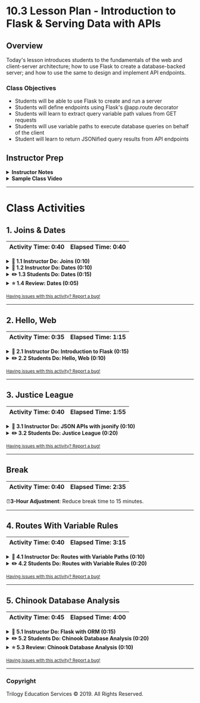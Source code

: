 # 10.3 Lesson Plan - Introduction to Flask & Serving Data with APIs

## Overview

Today's lesson introduces students to the fundamentals of the web and client-server architecture;  how to use Flask to create a database-backed server; and how to use the same to design and implement API endpoints.

### Class Objectives

* Students will be able to use Flask to create and run a server
* Students will define endpoints using Flask's @app.route decorator
* Students will learn to extract query variable path values from GET requests
* Students will use variable paths to execute database queries on behalf of the client
* Student will learn to return JSONified query results from API endpoints

## Instructor Prep

<details>
  <summary><strong>Instructor Notes</strong></summary>

* You may find that this lesson falls on a weekday due to a holiday shifting the course schedule. In this case, we have provided notes within the LP that will allow you to **easily adjust the length of the lesson to fit into a weekday class**.

  * Be on the lookout for a ⏰**3-Hour Adjustment** note at the top of activities in this Lesson Plan. If this class is being taught on a weekday, please utilize the directions found in the note. Keep in mind that breaks will be reduced from 40 minutes to the typical 15 minutes for a weekday class as well.

  * Shortening these activities could potentially limit the students' ability to finish them, so please remind them to utilize office hours to clear up any questions they may have.

* Please reference our [Student FAQ](../../../05-Instructor-Resources/README.md#Unit-10-advanced-data-storage-and-retrieval) for answers to questions frequently asked by students of this program. If you have any recommendations for additional questions, feel free to log an issue or a pull request with your desired additions.

* Have your TAs refer to the [TimeTracker](TimeTracker.xlsx) to stay on track.

</details>

<details>
  <summary><strong>Sample Class Video</strong></summary>

* To view an example class lecture visit (Note video may not reflect latest lesson plan): [Class Video](https://codingbootcamp.hosted.panopto.com/Panopto/Pages/Viewer.aspx?id=bbd086c2-2f70-4a72-9c22-a9ed0185670c)

</details>

- - -

# Class Activities

## 1. Joins & Dates

| Activity Time:       0:40 |  Elapsed Time:      0:40  |
|---------------------------|---------------------------|

<details>
  <summary><strong>📣 1.1 Instructor Do: Joins (0:10)</strong></summary>

* Open the [slideshow](https://docs.google.com/presentation/d/1YKVExdDmIkwpTwST2bKdmYX9EaTM4bpeHDzCpwMgZkU) and use slides 1-6 to welcome the class and begin the first activity. Be sure to cover the following:

* Welcome the class and explain to the students what the class objectives are for today:

  * Create and run a Flask server.

  * Create static query endpoints in Flask.

  * Execute dynamic database queries with Flask.

  * Return API query results in JSON.

* Explain that in this first activity, you will demonstrate how to perform joins in SQLAlchemy.

* Remind students that SQLAlchemy can use pure SQL to manipulate SQL databases, or they can use a more Pythonic object-based approach.

  * When we use Python classes and objects with SQLAlchemy, SQL query joins behave very similarly to Pandas dataframe joins.

* Point out that in order to perform a join on tables using SQLAlchemy, we must first identify the structure and data contained within the SQL tables.

* Explain that once we identify what tables to join, what columns to keep, and what columns to join on, we can use the `.filter()` method to obtain the merged table results.

* Open [01-Ins_Joins/Solved/Ins_Joins.ipynb](Activities/01-Ins_Joins/Solved/Ins_Joins.ipynb) and first review using a filter in SQLAlchemy, which is the equivalent of a SQL `WHERE` statement:

  ![Images/joins01.png](Images/joins01.png)

  * The `NA` (North American mammal) table is queried, and filtered for rows where the `genus` is `Antilocapra`.

* Moving on to joins, we first use `inspect` to retrieve the names of the tables in the database:

  ![Images/joins02.png](Images/joins02.png)

* Likewise, we can `inspect` to retrieve the names of the columns in a table:

  ![Images/joins03.png](Images/joins03.png)

* The following query selects for all `sporder` columns from both `EA` (Europe) and `NA` (North America) tables:

  ![Images/joins04.png](Images/joins04.png)

  * Explain that this performs a cross join, or combines each row in one table with all the rows of the other.

  * The basic join is a filtering of this result, which we will see in the next cell.

* The next statement joins the two tables together:

  ![Images/joins05.png](Images/joins05.png)

  * The `sel` variable is assigned to a list that holds the columns queried from both tables.

  * Then the results are filtered for rows in each the `sporder` is the same in both tables.

* Finally, the results are packed into a tuple and printed.

  ![Images/joins06.png](Images/joins06.png)

</details>

<details>
  <summary><strong>📣 1.2 Instructor Do: Dates (0:10)</strong></summary>

* Open the [slideshow](https://docs.google.com/presentation/d/1YKVExdDmIkwpTwST2bKdmYX9EaTM4bpeHDzCpwMgZkU) and use slides 7-10 to introduce the next activity. Be sure to cover the following:

  * This activity will be a demonstration of working with dates in SQLAlchemy.

  * Times and dates have traditionally been trickier to manipulate than integers or decimals in programming.

    * For example, to add and subtract dates might involve doing so in seconds, then converting the results to days, months, weeks, or years.

    * Python offers libraries that make handling dates easier.

  * When it comes to real-world datasets, dates and times may be stored as datetype objects, as strings, or even as integers.

    * Therefore, it is important to use tools such as Python's `datetime` library to parse, convert, compare and filter by dates in a database.

* Open [02-Ins_Dates/Ins_Dates.ipynb](Activities/02-Ins_Dates/Solved/Ins_Dates.ipynb) and review how to query dates using SQLAlchemy:

* The database used in this activity deals with stock prices across the Dow Jones index over a period of time.

* After setting up and reflecting the SQL database into Python objects with SQLAlchemy, show how to query the first date in the table:

  ![Images/dates01.png](Images/dates01.png)

  * To show the latest date, order the dates in descending order and query the first result.

* Explain that it is also possible to filter for dates greater than (or less than) a given date:

  ![Images/dates02.png](Images/dates02.png)

* Next, go over the Python `datetime` library.

  ![Images/dates03.png](Images/dates03.png)

  * `date.date` or `date.datetime` can be used to retrieve and format dates and datetimes in ISO format.

* Difference in time can also be calculated with `timedelta`:

  ![Images/dates04.png](Images/dates04.png)

* Demonstrate that it's possible to query a date using the `datetime` library, then use the results in a SQLAlchemy filter:

  ![Images/dates05.png](Images/dates05.png)

* Finally, demonstrate extracting a specific parameter, such as date, week, or hour, from a datetime object:

  ![Images/dates06.png](Images/dates06.png)

  * Here, only the date (20th) is parsed out.

* Optionally, show the final example, which demonstrates SQLAlchemy's `func.strftime` method:

  ![Images/dates07.png](Images/dates07.png)

</details>

<details>
  <summary><strong>✏️ 1.3 Students Do: Dates (0:15)</strong></summary>

* **Files**:

  * [03-Stu_Dates/dow.sqlite](Activities/03-Stu_Dates/Resources/dow.sqlite)

  * [03-Stu_Dates/Stu_Dates.ipynb](Activities/03-Stu_Dates/Unsolved/Stu_Dates.ipynb)

* **Instructions**: [03-Stu_Dates/README.md](Activities/03-Stu_Dates/README.md)

* In this activity, students will practice working with dates, both in SQLAlchemy and with the `datetime` library. The instructions are included in the notebook file as comments.

* You may open the [slideshow](https://docs.google.com/presentation/d/1YKVExdDmIkwpTwST2bKdmYX9EaTM4bpeHDzCpwMgZkU) and use slides 11-13 to accompany this activity.

</details>

<details>
  <summary><strong>⭐ 1.4 Review: Dates (0:05)</strong></summary>

* The first task was to obtain the average price of each stock during the month of May.

* SQLAlchemy's `func.avg` method is used to obtain the average prices of opening, high, low, and closing prices.

  ![Images/may_avg.png](Images/may_avg.png)

  * These averages are queried, then filtered for results from the month of May.
  * `func.strftime` is used to filter for results from May.
  * `%m` specifies the month.

* May average prices are pulled into a pandas data frame, then plotted with Matplotlib:

  ![Images/plt01.png](Images/plt01.png)

  ![Images/plt02.png](Images/plt02.png)

* In the bonus, students were asked to subtract, from IBM's high price after May, 2011, its low price. They were also asked to use the `datetime` library.

  ![Images/ptps01.png](Images/ptp01.png)

  * The `datetime` library is used to assign a date to a variable.
  * It is then plugged into the SQLAlchemy query to filter out dates that come after May 31, 2011.

* Next, the boxplot:

  ![Images/boxplot01.png](Images/boxplot01.png)

  ![Images/boxplot02.png](Images/boxplot02.png)

</details>

<sub>[Having issues with this activity? Report a bug!](https://form.jotform.com/93104673884161?activityTitle=1.%20Dates&lessonTitle=Introduction%20to%20Flask%20%26%20Serving%20Data&lessonNumber=10.3)</sub>

- - -

## 2. Hello, Web

| Activity Time:       0:35 |  Elapsed Time:      1:15  |
|---------------------------|---------------------------|

<details>
  <summary><strong>📣 2.1 Instructor Do: Introduction to Flask (0:15)</strong></summary>

* Open the [slideshow](https://docs.google.com/presentation/d/1YKVExdDmIkwpTwST2bKdmYX9EaTM4bpeHDzCpwMgZkU) and use slides 7-10 to introduce the next activity. Be sure to cover the following:

* Remind students that the Internet is built on model of _clients_ requesting data from _servers_.

* Remind students that whoever asks for information is called a "client".

* Point out that, when a person uses an API to fetch data, we have a tendency to consider the _person_ the client.

  * Point out that, _strictly speaking_, this isn't accurate: A _program_ makes a request on behalf of the person.

  * Point out that a **browser** is an example of a program that makes requests on behalf of a user.

* Point out that the same holds true for servers: A _server_ is simply a process running on a remote machine, that listens for, and knows how to respond to, incoming requests.

  * The point to emphasize is that a server is, essentially, _just a program_.

* Explain that, when we create an API for others to use, the code they write acts as a _client_ to our API server.

  * Point out that we have no control over the code our consumers write.

  * Point out that this means that, as API developers, **we do not write client code**.

* Emphasize that this means we will focus on writing the code that runs the server.

  * Remind students that this is the code responsible for retrieving and returning whatever data that users requests.

* Explain that [Flask](http://flask.pocoo.org/) is the tool that we'll use to implement our server.

  * Explain that Flask is an extremely intuitive library that makes it easy to develop APIs for distributing our data.

* Remind students that servers are programs that _listen_ for _requests_ to particular _URLS_, or **endpoints**.

  * Explain that Flask makes creating and starting a server trivial, and defining endpoints, easy: It takes less than 10 lines of code to define a functional index route!

* Open up [01-Ins_First_Steps_with_Flask/Solved/app.py](Activities/04-Ins_First_Steps_with_Flask/Solved/app.py), and explain the following.

  ```python
  # 1. import Flask
  from flask import Flask

  # 2. Create an app, being sure to pass __name__
  app = Flask(__name__)

  # 3. Define what to do when a user hits the index route
  @app.route("/")
  def home():
      print("Server received request for 'Home' page...")
      return "Welcome to my 'Home' page!"

  # 4. Define what to do when a user hits the /about route
  @app.route("/about")
  def about():
      print("Server received request for 'About' page...")
      return "Welcome to my 'About' page!"

  if __name__ == "__main__":
    app.run(debug=True)
  ```

* Explain that, to create a server, we simply import `Flask` (`#1`), and use it as a factory to create an `app` (`#2`).

  * Explain that, for our purposes, passing `__name__` to `Flask` is essentially mandatory.

  * [This is an important detail](http://flask.pocoo.org/docs/0.12/quickstart/#a-minimal-application), but it's outside the scope of today's lesson: Try not to get sidetracked if students inquire about this line.

* Explain how we use `@app.route` to associate an endpoint/URL (`/`, or `/about`) with the result of a function call (of `home` or `about`, respectively).

* Take a moment to hit each route in the browser, again.

  * Point out that, in the _terminal_, we see the results of the `print` message, _but not trace of the string we `return` to the client_.

  * Point out that, in the browser, we see the string the request handler _returns_, _but no trace of the call to `print`_.

  * Use this to illustrate and emphasize the relationship between the _client_—which receives a request handler's return value—and the _server_—where the functions associated with the response to a request are actually executed.

* Finally, remind students about using `if __name__ == "__main__"` to define "main" behavior.

  * Explain that `app.run` is all we need to do to _start_ the development server.

  * Explain that passing `debug=True` makes development _much_ easier, but emphasize that, in production, best practices demand that `debug` _must **always** be false_.

* Take a moment to address any questions before moving on.

</details>

<details>
  <summary><strong>✏️ 2.2 Students Do: Hello, Web (0:10)</strong></summary>

* **Files:** [05-Stu_Hello_Web/app.py](Activities/05-Stu_Hello_Web/Unsolved/app.py)

* **Instructions:** [05-Stu_Hello_Web/README.md](Activities/05-Stu_Hello_Web/README.md)

* Take a moment to run [05-Stu_Hello_Web/app.py](Activities/05-Stu_Hello_Web/Solved/app.py), and open it in the browser at [localhost:5000](http:127.0.0.1:5000). Demonstrate each of the below endpoints:

  * `/`

  * `/about`

  * `/contact`

* Point out that each of these endpoints simply returns a string.

* Take a moment to address any questions before allowing students to work.

* You may open the [slideshow](https://docs.google.com/presentation/d/1YKVExdDmIkwpTwST2bKdmYX9EaTM4bpeHDzCpwMgZkU) and use slides 18-20 to accompany this activity.

### 07. Everyone Do: Review Activity (0:10)

* Remind students that the objective of this activity was to create a server with three static endpoints, each of which returns a simple string response.

* Open up [Activities/05-Stu_Hello_Web/Solved/app.py](Activities/05-Stu_Hello_Web/Solved/app.py), and point out each of the steps required to create a server and define endpoints with Flask.

```python
# 1. Import Flask
from flask import Flask

# 2. Create an app
app = Flask(__name__)

# 3. Define static routes
@app.route("/")
def index():
  return "Hello, world!"

@app.route("/about")
def about():
  name = "Peleke"
  location = "Tien Shan"

  return f"My name is {name}, and I live in {location}."

@app.route("/contact")
def contact():
  email = "peleke@example.com"

  return (
    f"Questions? Comments? Complaints?<br>"
    f"Send an email to {email}."
  )

# 4. Define main behavior
if __name__ == "__main__":
  app.run(debug=True)
```

* Explain that we:

  1. Import Flask

  2. Use Flask to create an `app`

  3. Use the `@app.route` **decorator** to define a route.

     * `@app.route` is a function which takes the route's URL as its argument.

     * We then define a function which describes how the server should respond to requests to the corresponding endpoint.

     * We can use whatever names we want for these functions, which are often called **request handlers**.

  4. Define the behavior for when we start the server by running the file from the command line with: `python app.py`. In this case, we run our flask app.

* Take a moment to answer any questions before moving on.

</details>

<sub>[Having issues with this activity? Report a bug!](https://form.jotform.com/93104673884161?activityTitle=2.%20Hello%2C%20Web&lessonTitle=Introduction%20to%20Flask%20%26%20Serving%20Data&lessonNumber=10.3)</sub>

- - -

## 3. Justice League

| Activity Time:       0:40 |  Elapsed Time:      1:55  |
|---------------------------|---------------------------|

<details>
  <summary><strong>📣 3.1 Instructor Do: JSON APIs with jsonify (0:10)</strong></summary>

* Open the [slideshow](https://docs.google.com/presentation/d/1YKVExdDmIkwpTwST2bKdmYX9EaTM4bpeHDzCpwMgZkU) and use slides 21-25 to introduce the next activity. Be sure to cover the following:

  * All of the the routes we've written thus far have returned _string_ responses.

  * The APIs we've dealt with do _not_ return raw text: rather, they return JSON data.

  * Fortunately, Python dictionaries map naturally to JSON.

    * Flask has a built-in method to automatically convert a dictionary into a properly formatted JSON response: `jsonify`.

* Remind students that routes must return HTTP responses.

  * This means we can't simply return the dictionary itself.

  * We can use `jsonify` to create an HTTP response with the dictionary data we want to send back to the client.

* Open [Activities/06-Ins_Jsonify/Solved/app.py](Activities/06-Ins_Jsonify/Solved/app.py).

  ```python
  from flask import Flask, jsonify

  app = Flask(__name__)

  hello_dict = {"Hello": "World!"}

  @app.route("/normal")
  def normal():
      return hello_dict

  @app.route("/jsonified")
  def jsonified():
      return jsonify(hello_dict)

  if __name__ == "__main__":
      app.run(debug=True)
  ```

* Import `jsonify` in addition to Flask.

* The `/normal` route simply returns `hello_dict`, with no call to `jsonify`.

* We've used `return jsonify(<dictionary_name>)` to send a JSON response.

* Run `app.py`, and navigate to `localhost:5000/normal` to demonstrate the error Flask generates.

  * We've used `debug=True` to see detailed log output.

    <img width=500 alt="Error output, visible because our application is in debug mode." src="Images/debug_output.png">

  * Explain that they should set `debug=False` in public-facing projects, otherwise they can easily leak data about their users and application accidentally.

* Navigate to `/jsonified`, and point out the working response.

  <img width=200 alt="The response generated by jsonify" src="Images/jsonified_response.png">

* Take a moment to answer any questions before moving on.

</details>

<details>
  <summary><strong>✏️ 3.2 Students Do: Justice League (0:20)</strong></summary>

* ⏰**3-Hour Adjustment**: Reduce activity time to 15 minutes.

* **Files:** [Activities/07-Stu_Justice_League/Unsolved/app.py](Activities/07-Stu_Justice_League/Unsolved/app.py)

* **Instructions:** [07-Stu_Justice_League/README.md](Activities/07-Stu_Justice_League/README.md)

* Explain that students' task for this activity is to create a server configured to send welcome text at its index endpoint, and JSON data at its `api/v1.0/justice-league` endpoint.

* Run [Activities/07-Stu_Justice_League/Solved/app.py](Activities/07-Stu_Justice_League/Solved/app.py), and navigate to `localhost:5000/` in your browser to demonstrate the index route.

  ![The index route for the Justice League API.](Images/justice_league_welcome.png)

* Navigate to `localhost:5000/api/v1.0/justice-league` in your browser to demonstrate the API route.

  <img width=200 alt="The API route for the Justice League API." src="Images/justice_league_api.png">

* Answer any questions, and then give them time to work on it.

* You may open the [slideshow](https://docs.google.com/presentation/d/1YKVExdDmIkwpTwST2bKdmYX9EaTM4bpeHDzCpwMgZkU) and use slides 26-28 to accompany this activity.

### 10. Everyone Do: Review Activity (0:10)

* Remind students that the goal for this assignment was to allow users to retrieve a list of JSON objects describing Justice League characters.

* Open up [Activities/07-Stu_Justice_League/Solved/app.py](Activities/07-Stu_Justice_League/Solved/app.py), and explain the following points.

* Point out that we've defined a list of character dictionaries, called `justice_league_members`, in the beginning of the file.

  * Explain that, to implement the `/api/v1.0/justice-league` route, we simply define a route that returns `jsonify(justice_league_members)`.

  ```python
  @app.route("/api/v1.0/justice-league")
  def justice_league():
      """Return the justice league data as json"""

      return jsonify(justice_league_members)
  ```

* Explain that the index routes simply sends a string response.

* We are using `jsonify` specifically because APIs should return JSON, _not_ strings. It turns our dictionary into a JSON response.

* Our endpoint starts with `/api` to indicate to consumers that the response will contain _data_.

* Explain that, by convention, `/api` routes should _always_ return data (JSON in this case).

* (Brief "pulse check"): Ask a student to explain why we must use `jsonify` in our `/api/v1.0/justice-league` route.

* Point out that we've defined a list called `justice_league_members`.

* Explain that this data will be stored in memory when we run our server.

* This list serves as a "database" of sorts—it does, after all, contain our application's data!

* Explain that "real" applications typically run against more data than can be loaded into memory. That is where a _database_ comes in.

* Ask the students if they have an idea of how you can hook this application up to a database.

* Explain that, if we simply replace the code where we define `justice_league_members` with code to connect to a SQLAlchemy database, we can turn this server into a truly _database-backed API_!

* Explain that we'll proceed in two steps:

  1. Use variable paths to collect "user input"

  2. Connect the application to a database.

* Take a moment to answer any questions before moving on.

</details>

<sub>[Having issues with this activity? Report a bug!](https://form.jotform.com/93104673884161?activityTitle=3.%20Justice%20League&lessonTitle=Introduction%20to%20Flask%20%26%20Serving%20Data&lessonNumber=10.3)</sub>

- - -

## Break

| Activity Time:       0:40 |  Elapsed Time:      2:35  |
|---------------------------|---------------------------|

⏰**3-Hour Adjustment**: Reduce break time to 15 minutes.

- - -

## 4. Routes With Variable Rules

| Activity Time:       0:40 |  Elapsed Time:      3:15  |
|---------------------------|---------------------------|

<details>
  <summary><strong>📣 4.1 Instructor Do: Routes with Variable Paths (0:10)</strong></summary>

* Open the [slideshow](https://docs.google.com/presentation/d/1YKVExdDmIkwpTwST2bKdmYX9EaTM4bpeHDzCpwMgZkU) and use slides 29-31 to introduce the next activity. Be sure to cover the following:

* Explain that our current API is only capable of returning the _entire_ Justice League dataset.

* It would be better if users could specify a particular character of interest.

* Explain that, ideally, consumers would be able to specify a character of interest in the URL, and expect either:

  * A JSON response with the character data, if it's in the data set; or

  * A JSON response with error information, indicating that the server couldn't find the character the user requested.

* Run [Activities/08-Ins_Variable_Rule/Solved/app.py](Activities/08-Ins_Variable_Rule/Solved/app.py), and navigate to [localhost:5000](http:127.0.0.1/). The root path lists the available routes. Visit each route and contrast the results:

  * [/api/v1.0/justice-league](http:127.0.0.1:5000/api/v1.0/justice-league)

  * [/api/v1.0/justice-league/Arthur%20Curry](http://127.0.0.1:5000/api/v1.0/justice-league/Arthur%20Curry)

* The response at the second endpoint is _just_ the data for Aquaman, _without_ the rest of the data in `justice_league_members`.

* Explain that `%20` is how we represent the space character within a URL.

* Open [Activities/08-Ins_Variable_Rule/Solved/app.py](Activities/08-Ins_Variable_Rule/Solved/app.py), and point out that we've added a route.

```python
@app.route("/api/v1.0/justice-league/<real_name>")
def justice_league_character(real_name):
    """Fetch the Justice League character whose real_name matches
       the path variable supplied by the user, or a 404 if not."""

    canonicalized = real_name.replace(" ", "").lower()
    for character in justice_league_members:
        search_term = character["real_name"].replace(" ", "").lower()

        if search_term == canonicalized:
            return jsonify(character)

    return jsonify({"error": f"Character with real_name {real_name} not found."}), 404
```

</details>

<details>
  <summary><strong>✏️ 4.2 Students Do: Routes with Variable Rules (0:20)</strong></summary>

* **Files:** [09-Stu_Variable_Rule/app.py](Activities/09-Stu_Variable_Rule/Unsolved/app.py)

* **Instructions:** [09-Stu_Variable_Rule/README.md](Activities/09-Stu_Variable_Rule/README.md)

* Run [Activities/09-Stu_Variable_Rule/Solved/app.py](Activities/09-Stu_Variable_Rule/Solved/app.py), and demonstrate its `/api/v1.0/justice-league/superhero/<superhero>` endpoint by visiting [localhost:5000/api/v1.0/justice-league/superhero/superman](http://127.0.0.1:5000/api/v1.0/justice-league/superman) (**but try to keep the URL hidden**).

* Point out that this route is functionally identical to the `<real_name>` route from before, but allows users to specify the desired value of the character's `superhero` key instead.

* Take a moment to answer any questions before moving on.

* You may open the [slideshow](https://docs.google.com/presentation/d/1YKVExdDmIkwpTwST2bKdmYX9EaTM4bpeHDzCpwMgZkU) and use slides 32-34 to accompany this activity.

### 14. Everyone Do: Review Activity (0:10)

* Open up [Activities/09-Stu_Variable_Rule/Solved/app.py](Activities/09-Stu_Variable_Rule/Solved/app.py).

* Remind students that the functionality for the new `<superhero>` route closely mirrors that of the `<real_name>` route from the instructor demonstration.

* Point out that the new route is identical to the `<real_name>` route; the only difference is that  we substitute `<real_name>` with `<superhero>`, and add `superhero` before defining the parameter to capture.

  * Explain that we must extend the URL or else the `<real_name>` and `<superhero>` routes will overlap.

* Explain that, as an alternative to defining the two _specific_ routes above, we could simply define a route that takes _two_ variable rules: `<key>` and `<value>`.

```python
@app.route("/api/v1.0/justice-league/<key>/<value>")
def justice_league_arbitrary_key(key, value):
    """Fetch the Justice League character whose <key> attribute has
       the value <value>."""

    for character in justice_league_members:
        if character[key] == value:
            return jsonify(character)

    return jsonify({"error": f"Character with key '{key}' with value '{value}' not found."}), 404
```

* Point out that this generalizes the pattern evident in the preceding endpoints by abstracting the hard-coded values `real_name` and `superhero` from the URL.

* Optionally, spend a few minutes discussing the advantages and disadvantages to each approach.

* Take a moment to answer any questions before moving on.

</details>

<sub>[Having issues with this activity? Report a bug!](https://form.jotform.com/93104673884161?activityTitle=4.%20Routes%20With%20Variable%20Rules&lessonTitle=Introduction%20to%20Flask%20%26%20Serving%20Data&lessonNumber=10.3)</sub>

- - -

## 5. Chinook Database Analysis

| Activity Time:       0:45 |  Elapsed Time:      4:00  |
|---------------------------|---------------------------|

<details>
  <summary><strong>📣 5.1 Instructor Do: Flask with ORM (0:15)</strong></summary>

* Open the [slideshow](https://docs.google.com/presentation/d/1YKVExdDmIkwpTwST2bKdmYX9EaTM4bpeHDzCpwMgZkU) and use slides 36-38 to introduce the next activity. Be sure to cover the following:

  * Remind students that any useful API must make queries against data sets much too large to load into memory.

  * Explain that we'll next see how to perform ORM queries within their Flask routes.

* Start by running the [application](Activities/10-Ins_Flask_with_ORM/Solved/app.py) and open the app in the browser [here](http:127.0.0.1:5000/). The root path will list the available routes. Visit each route and show the results.

  * [/api/v1.0/names](http:127.0.0.1:5000/api/v1.0/names)

  * [/api/v1.0/passengers](http://127.0.0.1:5000/api/v1.0/passengers)

* Next, open the file [Activities/10-Ins_Flask_with_ORM/Solved/app.py](Activities/10-Ins_Flask_with_ORM/Solved/app.py) and walk through the code.

* Explain that we start by initializing our database connection and reflecting our tables using `automap_base`.

* Show that our root route `/` simply shows the available API routes for our application.

* Move on to the route `/api/v1.0/names` and show how simple queries can be performed in the route function. This query will get executed each time that we visit the route.

* Explain that we use `list` and `np.ravel` to unpack the list of tuples into a regular list of names. Feel free to replace `jsonfiy(all_names)` with `jsonify(results)` to show what this looks like before converting to a list.

* Next, show the route `/api/v1.0/passengers` and explain that here we are extracting the results into a list of dictionaries containing the `name`, `age`, and `sex` of each passenger.

* Finally, explain that we can return the JSON representation for this list of dictionary data using jsonfiy.

* Ask students for any additional questions before moving on.

</details>

<details>
  <summary><strong>✏️ 5.2 Students Do: Chinook Database Analysis (0:20)</strong></summary>

* ⏰**3-Hour Adjustment**: Remove this **Students Do** and the subsequent **Instructor Review** activities.

* **Files**:

  * [11-Stu_Chinook/Stu_Chinook.ipynb](Activities/11-Stu_Chinook/Unsolved/Stu_Chinook.ipynb)

* **Instructions**: [11-Stu_Chinook/README.md](Activities/11-Stu_Chinook/README.md)

* This is the final activity for the Advanced Data Storage and Retrieval Unit. The goal of this activity is to give students additional practice in analysis of databases using the SQLAlchemy ORM. Encourage the students to take their time and ask plenty of questions as they go through this.

* Explain that the students will be analyzing invoice data from the [Chinook database](https://chinookdatabase.codeplex.com/wikipage?title=Chinook_Schema&referringTitle=Home).

* Explain to the students that they will design SQLAlchemy ORM queries to answer specific questions about the invoice data.

* You may open the [slideshow](https://docs.google.com/presentation/d/1YKVExdDmIkwpTwST2bKdmYX9EaTM4bpeHDzCpwMgZkU) and use slides 39-41 to accompany this activity.

</details>

<details>
  <summary><strong>⭐ 5.3 Review: Chinook Database Analysis (0:10)</strong></summary>

* Open [Activities/11-Stu_Chinook/Solved/Stu_Chinook.ipynb](Activities/11-Stu_Chinook/Solved/Stu_Chinook.ipynb) and walk through the solution.

* Explain that the `import warnings` and `warnings.filterwarnings('ignore')` cell is simply to ignore the warning about using `Decimal` types with sqlite.

* Explain that we will continue to use `automap_base` to reflect our database tables.

* Show that we create an engine to the database file `chinook.sqlite`.

* Explain that our reflection results show that there are many tables available in the chinook dataset as can be seen in the [model diagram](https://chinookdatabase.codeplex.com/wikipage?title=Chinook_Schema&referringTitle=Home). However, we will only be using the `invoices` and `invoice_items` tables from this database.

* Show the students that we start by saving a reference to the `invoices` table as `Invoices`.

* We create a database session object to use for our ORM queries to the database.

* Explain that in the first solution, we simply group by the Billing Country and select `Invoices.BillingCountry` to get a list of the Billing Countries in the table. We can also achieve this result using the `distinct` function.

* The next query expands on the first by calculating the sum of invoice total per country. We also order the results by this value in descending order. Note that we have to use the sqlalchemy function `desc()` to sort in descending order.

* Explain that we will also save a reference to the `invoice_items` table as `Items`.

* Show that we can return the Billing Postal codes for the USA by filtering the BillingCountry and then grouping by postal code.

* In order to calculate the Item Totals for the USA, we will need to join the `Invoices` and `Items` table by `InvoiceId` to filter by billing country. Show the students the relationship between the two tables using the database model [here](https://chinookdatabase.codeplex.com/wikipage?title=Chinook_Schema&referringTitle=Home).

* The final query calculates the item totals per postal billing code. This query also requires an implicit join using `InvoiceId` and then filters by country. We group the results by billing postal code and then order by the item totals in descending order.

</details>

<sub>[Having issues with this activity? Report a bug!](https://form.jotform.com/93104673884161?activityTitle=5.%20Chinook%20Database%20Analysis&lessonTitle=Intro%20to%20Flask%20and%20Serving%20Data%20With%20APIs&lessonNumber=10.3)</sub>

- - -

### Copyright

Trilogy Education Services © 2019. All Rights Reserved.
